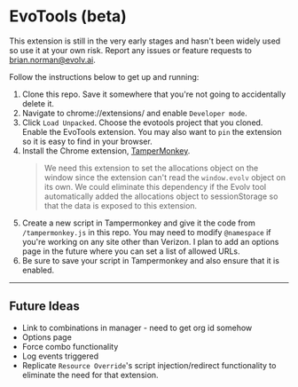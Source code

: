 # EvoTools (beta)

This extension is still in the very early stages and hasn't been widely used so use it at your own risk.  Report any issues or feature requests to brian.norman@evolv.ai.

Follow the instructions below to get up and running:
1) Clone this repo.  Save it somewhere that you're not going to accidentally delete it.
2) Navigate to chrome://extensions/ and enable `Developer mode`.
3) Click `Load Unpacked`.  Choose the evotools project that you cloned.  Enable the EvoTools extension.  You may also want to `pin` the extension so it is easy to find in your browser.
4) Install the Chrome extension, [TamperMonkey](https://chrome.google.com/webstore/detail/tampermonkey/dhdgffkkebhmkfjojejmpbldmpobfkfo/related).  
    > We need this extension to set the allocations object on the window since the extension can't read the `window.evolv` object on its own.  We could eliminate this dependency if the Evolv tool automatically added the allocations object to sessionStorage so that the data is exposed to this extension.
5) Create a new script in Tampermonkey and give it the code from `/tampermonkey.js` in this repo.  You may need to modify `@namespace` if you're working on any site other than Verizon.  I plan to add an options page in the future where you can set a list of allowed URLs.
6) Be sure to save your script in Tampermonkey and also ensure that it is enabled.

---

## Future Ideas 
* Link to combinations in manager - need to get org id somehow
* Options page
* Force combo functionality
* Log events triggered
* Replicate `Resource Override`'s script injection/redirect functionality to eliminate the need for that extension.